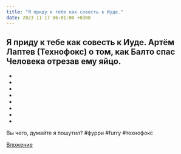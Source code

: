 ```yaml
---
title: "Я приду к тебе как совесть к Иуде."
date: 2023-11-17 06:01:00 +0300
---
```


Я приду к тебе как совесть к Иуде.
Артём Лаптев (Технофокс) о том, как Балто спас Человека отрезав ему яйцо.
-
-
-
-
-
-
-
-
-
Вы чего, думайте я пошутил?
#фурри #furry #технофокс

[Вложение](https://vk.com/video41076938_456239685)
